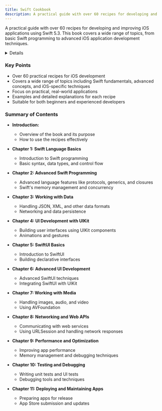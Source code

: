 ```yaml
---
title: Swift Cookbook
description: A practical guide with over 60 recipes for developing and improving iOS applications using Swift 5.3. This book covers a wide range of topics, from basic Swift programming to advanced iOS application development techniques.
---
```


A practical guide with over 60 recipes for developing and improving iOS applications using Swift 5.3. This book covers a wide range of topics, from basic Swift programming to advanced iOS application development techniques.

<details>

**URL:** https://www.oreilly.com/library/view/swift-cookbook/9781839211195/

**Published:** 2021  

**Authors:** `Keith Moon`, `Chris Barker`

**Tags:**  
`Swift`, `iOS Development`, `Recipes`, `Programming`, `Swift 5.3`

</details>

### Key Points
- Over 60 practical recipes for iOS development
- Covers a wide range of topics including Swift fundamentals, advanced concepts, and iOS-specific techniques
- Focus on practical, real-world applications
- Examples and detailed explanations for each recipe
- Suitable for both beginners and experienced developers

### Summary of Contents
- **Introduction:** 
  - Overview of the book and its purpose
  - How to use the recipes effectively
  
- **Chapter 1: Swift Language Basics**
  - Introduction to Swift programming
  - Basic syntax, data types, and control flow

- **Chapter 2: Advanced Swift Programming**
  - Advanced language features like protocols, generics, and closures
  - Swift's memory management and concurrency

- **Chapter 3: Working with Data**
  - Handling JSON, XML, and other data formats
  - Networking and data persistence
  
- **Chapter 4: UI Development with UIKit**
  - Building user interfaces using UIKit components
  - Animations and gestures
  
- **Chapter 5: SwiftUI Basics**
  - Introduction to SwiftUI
  - Building declarative interfaces

- **Chapter 6: Advanced UI Development**
  - Advanced SwiftUI techniques
  - Integrating SwiftUI with UIKit

- **Chapter 7: Working with Media**
  - Handling images, audio, and video
  - Using AVFoundation

- **Chapter 8: Networking and Web APIs**
  - Communicating with web services
  - Using URLSession and handling network responses

- **Chapter 9: Performance and Optimization**
  - Improving app performance
  - Memory management and debugging techniques

- **Chapter 10: Testing and Debugging**
  - Writing unit tests and UI tests
  - Debugging tools and techniques

- **Chapter 11: Deploying and Maintaining Apps**
  - Preparing apps for release
  - App Store submission and updates

<LinkCard title="Link to Book" href="https://www.oreilly.com/library/view/swift-cookbook/9781839211195/" />